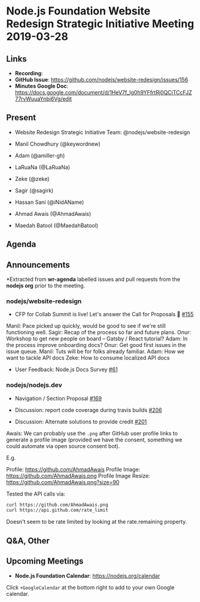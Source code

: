 # Node.js Foundation Website Redesign Strategic Initiative Meeting 2019-03-28

## Links

* **Recording**:
* **GitHub Issue**: <https://github.com/nodejs/website-redesign/issues/156>
* **Minutes Google Doc**: <https://docs.google.com/document/d/1HeV7f_lg0h9YFfrtRj0QCiTCcFJZ77rvWuuaYnbj6Vg/edit>

## Present

* Website Redesign Strategic Initiative Team: @nodejs/website-redesign

* Manil Chowdhury (@keywordnew)
* Adam (@amiller-gh)
* LaRuaNa (@LaRuaNa)
* Zeke (@zeke)
* Sagir (@sagirk)
* Hassan Sani (@iNidAName)
* Ahmad Awais (@AhmadAwais)
* Maedah Batool (@MaedahBatool)

## Agenda

## Announcements

*Extracted from **wr-agenda** labelled issues and pull requests from the **nodejs org** prior to the meeting.

### nodejs/website-redesign

* CFP for Collab Summit is live! Let's answer the Call for Proposals 📣 [#155](https://github.com/nodejs/website-redesign/issues/155)

Manil: Pace picked up quickly, would be good to see if we're still functioning well.
Sagir: Recap of the process so far and future plans.
Onur: Workshop to get new people on board – Gatsby / React tutorial?
Adam: In the process improve onboarding docs?
Onur: Get good first issues in the issue queue.
Manil: Tuts will be for folks already familiar.
Adam: How we want to tackle API docs
Zeke: How to consume localized API docs

* User Feedback: Node.js Docs Survey  [#61](https://github.com/nodejs/website-redesign/issues/61)

### nodejs/nodejs.dev

* Navigation / Section Proposal [#169](https://github.com/nodejs/nodejs.dev/issues/169)

* Discussion: report code coverage during travis builds [#206](https://github.com/nodejs/nodejs.dev/issues/206)

* Discussion: Alternate solutions to provide credit [#201](https://github.com/nodejs/nodejs.dev/issues/201)

Awais: We can probably use the `.png` after GitHub user profile links to generate a profile image (provided we have the consent, something we could automate via open source consent bot).

E.g.

Profile: <https://github.com/AhmadAwais>
Profile Image: <https://github.com/AhmadAwais.png>
Profile Image Resize: <https://github.com/AhmadAwais.png?size=90>

Tested the API calls via:

```bash
curl https://github.com/AhmadAwais.png
curl https://api.github.com/rate_limit
```

Doesn't seem to be rate limited by looking at the rate.remaining property.

## Q&A, Other

## Upcoming Meetings

* **Node.js Foundation Calendar**: <https://nodejs.org/calendar>

Click `+GoogleCalendar` at the bottom right to add to your own Google calendar.
